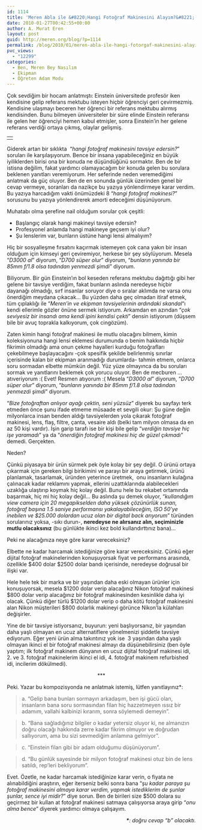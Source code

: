 ```yaml
---
id: 1114
title: 'Meren Abla ile &#8220;Hangi Fotoğraf Makinesini Alayım?&#8221; Kuşağı'
date: 2010-01-27T00:42:55+00:00
author: A. Murat Eren
layout: post
guid: http://meren.org/blog/?p=1114
permalink: /blog/2010/01/meren-abla-ile-hangi-fotorgaf-makinesini-alayim-kusagi/
pvc_views:
  - "12299"
categories:
  - Ben, Meren Bey Nasılım
  - Ekipman
  - Öğreten Adam Modu
---
```

Çok sevdiğim bir hocam anlatmıştı: Einstein üniversitede profesör iken kendisine gelip referans mektubu isteyen hiçbir öğrenciyi geri çevirmezmiş. Kendisine ulaşmayı beceren her öğrenci bir referans mektubu alırmış kendisinden. Bunu bilmeyen üniversiteler bir süre elinde Einstein referansı ile gelen her öğrenciyi hemen kabul etmişler, sonra Einstein&#8217;in her gelene referans verdiği ortaya çıkmış, olaylar gelişmiş.

<table border="0" width="100%">
  <tr>
    <td align="center">
      <img title="Arpat ile Meren French Quarter'da tartışırken, 85mm panorama" src="{{ site.baseurl }}/images/meren-abla-ile-hangi-fotorgaf-makinesini-alayim-kusagi-arpat-meren.jpg" alt="" />
    </td>
  </tr>
</table>

Giderek artan bir sıklıkta  &#8220;_hangi fotoğraf makinesini tavsiye edersin?_&#8221; soruları ile karşılaşıyorum. Bence bir insana yapabileceğiniz en büyük iyiliklerden birisi ona bir konuda ne düşündüğünü sormaktır. Ben de bir istisna değilim, fakat yardımcı olamayacağım bir konuda gelen bu sorulara beklenen yanıtları veremiyorum. Her seferinde neden veremediğimi anlatmak da güç oluyor. Ben de en sonunda günlük üzerinden genel bir cevap vermeye, soranları da nazikçe bu yazıya yönlendirmeye karar verdim. Bu yazıya harcadığım vakti önümüzdeki 8 &#8220;_hangi fotoğraf makinesi?_&#8221; sorusunu bu yazıya yönlendirerek amorti edeceğimi düşünüyorum.

Muhatabı olma şerefine nail olduğum sorular çok çeşitli:

  * Başlangıç olarak hangi makineyi tavsiye edersin?
  * Profesyonel anlamda hangi makineye geçsem iyi olur?
  * Şu lenslerim var, bunların üstüne hangi lensi almalıyım?

Hiç bir sosyalleşme fırsatını kaçırmak istemeyen çok cana yakın bir insan olduğum için kimseyi geri çeviremiyor, herkese bir şey söylüyorum. Mesela &#8220;_D3000 al_&#8221; diyorum, &#8220;_D700 süper olur_&#8221; diyorum, &#8220;_bunların yanında bir 85mm f/1.8 olsa tadından yenmezdi şimdi_&#8221; diyorum.

Biliyorum. Bir gün Einstein&#8217;ın bol keseden referans mektubu dağıttığı gibi her gelene bir tavsiye verdiğim, fakat bunların aslında neredeyse hiçbir dayanağı olmadığı, sırf insanlar soruyor diye o sıralar aklımda ne varsa onu önerdiğim meydana çıkacak&#8230; Bu yüzden daha geç olmadan itiraf etmek, tüm çıplaklığı ile &#8220;_Meren&#8217;in ve ekipman tavsiyelerinin ardındaki skandal_&#8220;ı kendi ellerimle gözler önüne sermek istiyorum. Arkamdan en azından &#8220;_çok seviyesiz bir insandı ama kendi ipini kendisi çekti_&#8221; densin istiyorum (düşsem bile bir avuç toprakla kalkıyorum, çok cingözüm).

Zaten kimin hangi fotoğraf makinesi ile mutlu olacağını bilmem, kimin koleksiyonuna hangi lensi eklemesi durumunda o benim hakkında hiçbir fikrimin olmadığı ama onun çekme hayalleri kurduğu fotoğrafları çekebilmeye başlayacağını -çok spesifik şekilde belirlenmiş sınırlar içerisinde kalan bir ekipman aranmadığı durumlarda- tahmin etmem, onlarca soru sormadan elbette mümkün değil. Yüz yüze olmayınca da bu soruları sormak ve yanıtlarını beklemek çok yorucu oluyor. Ben de mecburen &#8230; atıveriyorum :( Evet! Resmen atıyorum :( Mesela &#8220;_D3000 al_&#8221; diyorum, &#8220;_D700 süper olur_&#8221; diyorum, &#8220;_bunların yanında bir 85mm f/1.8 olsa tadından yenmezdi şimdi_&#8221; diyorum.

&#8220;_Bize fotoğraftan anlıyor ayağı çektin, seni yüzsüz_&#8221; diyerek bu sayfayı terk etmeden önce şunu ifade etmeme müsaade et sevgili okur: Şu güne değin milyonlarca insan benden aldığı tavsiyelerden yola çıkarak fotoğraf makinesi, lens, flaş, filtre, çanta, vesaire aldı (belki tam milyon olmasa da en az 50 kişi vardır). İşin garip tarafı ise bir kişi bile gelip &#8220;_verdiğin tavsiye hiç işe yaramadı_&#8221; ya da &#8220;_önerdiğin fotoğraf makinesi hiç de güzel çıkmadı_&#8221; demedi. Gerçekten.

Neden?

Çünkü piyasaya bir ürün sürmek pek öyle kolay bir şey değil. O ürünü ortaya çıkarmak için gereken bilgi birikimini ve parayı bir araya getirmek, ürünü planlamak, tasarlamak, üründen yeterince üretmek,  onu insanların kulağına çalınacak kadar reklamını yapmak, ellerini uzattıklarında alabilecekleri uzaklığa ulaştırıp koymak hiç kolay değil. Bunu hele bu rekabet ortamında başarmak, hiç mi hiç kolay değil&#8230; Bu aslında şu demek oluyor, &#8220;_kullandığım view camera için 20 megapikselden daha yüksek çözünürlük sunan, fotoğraf başına 1.5 saniye performansı yakalayabileceğim, ISO 50&#8217;ye inebilen ve $25.000 dolardan ucuz olan bir digital back arıyorum_&#8221; türünden sorularınız yoksa, -sıkı durun-, **neredeyse ne alırsanız alın, seçiminizle mutlu olacaksınız** (bu günlükte ikinci kez bold kullandırttınız bana)&#8230;

Peki ne alacağınıza neye göre karar vereceksiniz?

Elbette ne kadar harcamak istediğinize göre karar vereceksiniz. Çünkü eğer dijital fotoğraf makinelerinden konuşuyorsak fiyat ve performans arasında, özellikle $400 dolar $2500 dolar bandı içerisinde, neredeyse doğrusal bir ilişki var.

Hele hele tek bir marka ve bir yaşından daha eski olmayan ürünler için konuşuyorsak, mesela $1200 dolar verip alacağınız Nikon fotoğraf makinesi $800 dolar verip alacağınız bir fotoğraf makinesinden kesinlikle daha iyi olacak. Çünkü diğer türlü $1200 dolar verip o daha kötü fotoğraf makinesini alan Nikon müşterileri $800 dolarlık makineyi görünce Nikon&#8217;la külahları değişirler.

Yine de bir tavsiye istiyorsanız, buyurun: yeni başlıyorsanız, bir yaşından daha yaşlı olmayan en ucuz alternatiflere yönelmenizi şiddetle tavsiye ediyorum. Eğer yeni ürün alma takıntınız yok ise  3 yaşından daha yaşlı olmayan ikinci el bir fotoğraf makinesi almayı da düşünebilirsiniz (ben öyle yaptım; ilk fotoğraf makinem dünyanın en ucuz dijital fotoğraf makinesi idi, 2. ve 3. fotoğraf makinelerim ikinci el idi, 4. fotoğraf makinem refurbished idi, incilerim dökülmedi).

<p style="text-align: center;">
  ***
</p>

Peki. Yazar bu kompozisyonda ne anlatmak istemiş, lütfen yanıtlayınız*:

> a. &#8220;Gelip bana bunları sormayın arkadaşım, ben işi gücü olan, insanların bana soru sormasından filan hiç hazzetmeyen ıssız bir adamım, vallahi kalbinizi kırarım, sonra söylemedi demeyin&#8221;.
  
> b. &#8220;Bana sağladığınız bilgiler o kadar yetersiz oluyor ki, ne almanızın doğru olacağı hakkında zerre kadar fikrim olmuyor ve doğrudan sallıyorum, ama bu sizi sevmediğim anlamına gelmiyor&#8221;.
  
> c. &#8220;Einstein filan gibi bir adam olduğumu düşünüyorum&#8221;.
  
> d. &#8220;Bu günlük sayesinde bir milyon fotoğraf makinesi otuz bin de lens satıldı, rep&#8217;leri bekliyorum&#8221;.

Evet. Özetle, ne kadar harcamak istediğinize karar verin, o fiyata ne alınabildiğini araştırın, eğer iterseniz belki sonra bana &#8220;_şu kadar paraya şu fotoğraf makinesini almaya karar verdim, yapmak istediklerim de şunlar şunlar, sence iyi midir?_&#8221; diye sorun. Ben de birileri size $500 dolara su geçirmez bir kullan at fotoğraf makinesi satmaya çalışıyorsa araya girip &#8220;_onu alma bence_&#8221; diyerek yardımcı olmaya çalışayım.

<p style="text-align: right;">
  <em><strong>*</strong>: doğru cevap &#8220;b&#8221; olacaktı.</em>
</p>
